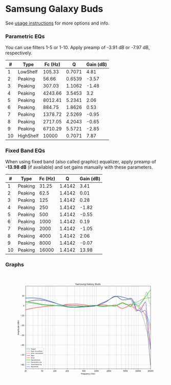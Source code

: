 # Samsung Galaxy Buds
See [usage instructions](https://github.com/jaakkopasanen/AutoEq#usage) for more options and info.

### Parametric EQs
You can use filters 1-5 or 1-10. Apply preamp of -3.91 dB or -7.97 dB, respectively.

|   # | Type      |   Fc (Hz) |      Q |   Gain (dB) |
|-----|-----------|-----------|--------|-------------|
|   1 | LowShelf  |    105.33 | 0.7071 |        4.81 |
|   2 | Peaking   |     56.66 | 0.6539 |       -3.57 |
|   3 | Peaking   |    307.03 | 1.1062 |       -1.48 |
|   4 | Peaking   |   4243.66 | 3.5453 |        3.2  |
|   5 | Peaking   |   8012.41 | 5.2341 |        2.06 |
|   6 | Peaking   |    884.75 | 1.8626 |        0.53 |
|   7 | Peaking   |   1378.72 | 2.5269 |       -0.95 |
|   8 | Peaking   |   2717.05 | 4.2043 |       -0.65 |
|   9 | Peaking   |   6710.29 | 5.5721 |       -2.85 |
|  10 | HighShelf |  10000    | 0.7071 |        7.87 |

### Fixed Band EQs
When using fixed band (also called graphic) equalizer, apply preamp of **-13.98 dB** (if available) and set gains manually with these parameters.

|   # | Type    |   Fc (Hz) |      Q |   Gain (dB) |
|-----|---------|-----------|--------|-------------|
|   1 | Peaking |     31.25 | 1.4142 |        3.41 |
|   2 | Peaking |     62.5  | 1.4142 |        0.01 |
|   3 | Peaking |    125    | 1.4142 |        0.28 |
|   4 | Peaking |    250    | 1.4142 |       -1.82 |
|   5 | Peaking |    500    | 1.4142 |       -0.55 |
|   6 | Peaking |   1000    | 1.4142 |        0.19 |
|   7 | Peaking |   2000    | 1.4142 |       -1.05 |
|   8 | Peaking |   4000    | 1.4142 |        2.06 |
|   9 | Peaking |   8000    | 1.4142 |       -0.07 |
|  10 | Peaking |  16000    | 1.4142 |       13.98 |

### Graphs
![](./Samsung%20Galaxy%20Buds.png)
